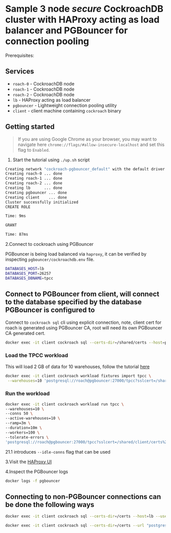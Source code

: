 # Sample 3 node *secure* CockroachDB cluster with HAProxy acting as load balancer and PGBouncer for connection pooling

Prerequisites:

## Services

* `roach-0` - CockroachDB node
* `roach-1` - CockroachDB node
* `roach-2` - CockroachDB node
* `lb` - HAProxy acting as load balancer
* `pgbouncer` - Lightweight connection pooling utility
* `client` - client machine containing `cockroach` binary

## Getting started

>If you are using Google Chrome as your browser, you may want to navigate here `chrome://flags/#allow-insecure-localhost` and set this flag to `Enabled`.

1. Start the tutorial using `./up.sh` script

```bash
Creating network "cockroach-pgbouncer_default" with the default driver
Creating roach-0 ... done
Creating roach-1 ... done
Creating roach-2 ... done
Creating lb      ... done
Creating pgbouncer ... done
Creating client    ... done
Cluster successfully initialized
CREATE ROLE

Time: 9ms

GRANT

Time: 87ms
```

2.Connect to cockroach using PGBouncer

PGBouncer is being load balanced via `haproxy`, it can be verified by inspecting `pgbouncer/cockroachdb.env` file.

```bash
DATABASES_HOST=lb
DATABASES_PORT=26257
DATABASES_DBNAME=tpcc
```

## Connect to PGBouncer from client, will connect to the database specified by the database PGBouncer is configured to

Connect to `cockroach sql` cli using explicit connection, note, client cert for roach is generated using PGBouncer CA, root will need its own PGBouncer CA generated cert.

```bash
docker exec -it client cockroach sql --certs-dir=/shared/certs --host=pgbouncer --port=27000 --user=roach
```

### Load the TPCC workload

This will load 2 GB of data for 10 warehouses, follow the tutorial [here](https://www.cockroachlabs.com/docs/v20.2/performance-benchmarking-with-tpcc-local.html)

```bash
docker exec -it client cockroach workload fixtures import tpcc \
 --warehouses=10 'postgresql://roach@pgbouncer:27000/tpcc?sslcert=/shared/client/certs%2Fclient.roach.crt&sslkey=/shared/client/certs%2Fclient.roach.key&sslmode=verify-full&sslrootcert=/shared/client/certs%2Fca.crt'
```

### Run the workload

```bash
docker exec -it client cockroach workload run tpcc \
--warehouses=10 \
--conns 50 \
--active-warehouses=10 \
--ramp=3m \
--duration=10m \
--workers=100 \
--tolerate-errors \
'postgresql://roach@pgbouncer:27000/tpcc?sslcert=/shared/client/certs%2Fclient.roach.crt&sslkey=/shared/client/certs%2Fclient.roach.key&sslmode=verify-full&sslrootcert=/shared/client/certs%2Fca.crt'
```

21.1 introduces `--idle-conns` flag that can be used

3.Visit the [HAProxy UI](http://localhost:8081)

4.Inspect the PGBouncer logs

```bash
docker logs -f pgbouncer
```

## Connecting to non-PGBouncer connections can be done the following ways

```bash
docker exec -it client cockroach sql --certs-dir=/certs --host=lb --user=roach
```

```bash
docker exec -it client cockroach sql --certs-dir=/certs --url "postgresql://roach@lb:26257/defaultdb?sslmode=verify-full"
```
